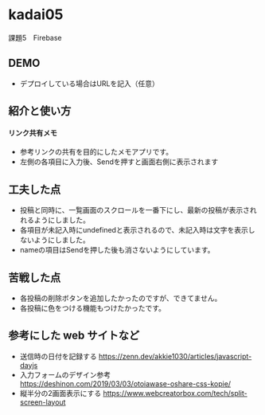 # kadai05
課題5　Firebase

## DEMO

  - デプロイしている場合はURLを記入（任意）

## 紹介と使い方

  #### リンク共有メモ
  - 参考リンクの共有を目的にしたメモアプリです。
  - 左側の各項目に入力後、Sendを押すと画面右側に表示されます

## 工夫した点

  - 投稿と同時に、一覧画面のスクロールを一番下にし、最新の投稿が表示されれるようにしました。
  - 各項目が未記入時にundefinedと表示されるので、未記入時は文字を表示しないようにしました。
  - nameの項目はSendを押した後も消さないようにしています。
  
## 苦戦した点

  - 各投稿の削除ボタンを追加したかったのですが、できてません。
  - 各投稿に色をつける機能もつけたかったです。

## 参考にした web サイトなど

  - 送信時の日付を記録する https://zenn.dev/akkie1030/articles/javascript-dayjs
  - 入力フォームのデザイン参考 https://deshinon.com/2019/03/03/otoiawase-oshare-css-kopie/
  - 縦半分の2画面表示にする https://www.webcreatorbox.com/tech/split-screen-layout
